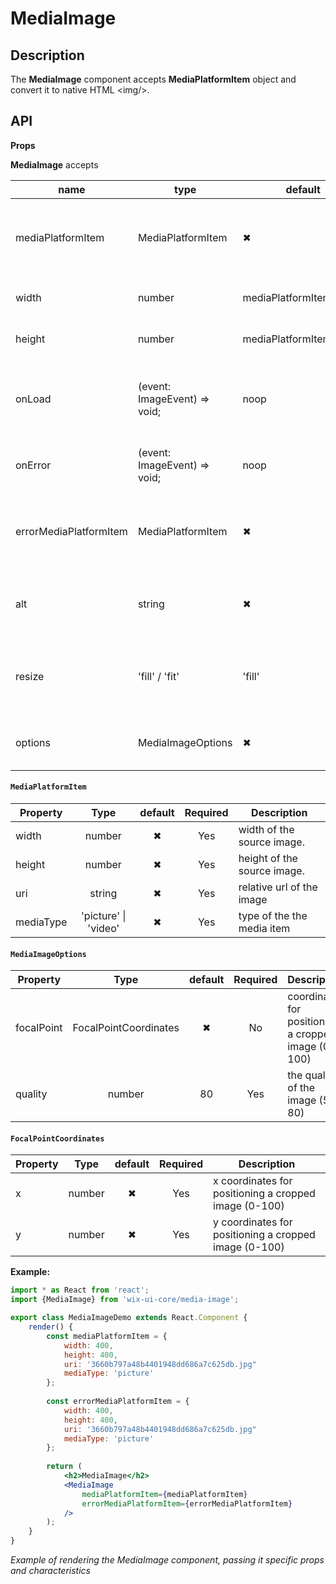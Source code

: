 # MediaImage

## Description

The **MediaImage** component accepts **MediaPlatformItem** object and convert it to native HTML \<img/>.

## API

**Props**

**MediaImage** accepts 

| name        | type       | default | required | description       |
| ----------- | ---------- | ------- | -------- | ----------------- |
| mediaPlatformItem | MediaPlatformItem | ✖ | ✔ | media platform item to be used as the source for the media |
| width | number | mediaPlatformItem.width | ✖ | the width of the image |
| height | number | mediaPlatformItem.height | ✖ | the height of the image |
| onLoad | (event: ImageEvent) => void;| noop | ✖ | An event handler triggered by the state's status. |
| onError | (event: ImageEvent) => void; | noop | ✖ | An event handler setting an Error state. |
| errorMediaPlatformItem | MediaPlatformItem | ✖  | ✖ | media platform item to be used as the source for error media |
| alt | string |   ✖   | No | alternative text for the image used ny screen readers |
| resize | 'fill' / 'fit' |   'fill'   | No | change image sizing options inside the container |
| options | MediaImageOptions | ✖ | No | additional options for the media image |


#### `MediaPlatformItem`

| Property         |                 Type                  | default | Required | Description                              |
| ---------------- | :-----------------------------------: | :------: | :------: | ---------------------------------------- |
| width | number |   ✖   | Yes | width of the source image. |
| height | number |   ✖   | Yes | height of the source image. |
| uri | string |   ✖   | Yes | relative url of the image |
| mediaType | 'picture' &#124; 'video' | ✖ |   Yes   | type of the the media item |

#### `MediaImageOptions`

| Property         |                 Type                  | default | Required | Description                              |
| ---------------- | :-----------------------------------: | :------: | :------: | ---------------------------------------- |
| focalPoint | FocalPointCoordinates |   ✖   | No | coordinates for positioning a cropped image (0-100) |
| quality | number |   80   | Yes | the quality of the image (5-80) |

#### `FocalPointCoordinates`

| Property         |                 Type                  | default | Required | Description                              |
| ---------------- | :-----------------------------------: | :------: | :------: | ---------------------------------------- |
| x | number |   ✖   | Yes | x coordinates for positioning a cropped image (0-100) |
| y | number |   ✖   | Yes | y coordinates for positioning a cropped image (0-100) |

**Example:**

```jsx
import * as React from 'react';
import {MediaImage} from 'wix-ui-core/media-image';

export class MediaImageDemo extends React.Component {
    render() {
        const mediaPlatformItem = {
            width: 400,
            height: 400,
            uri: '3660b797a48b4401948dd686a7c625db.jpg"
            mediaType: 'picture'
        };
        
        const errorMediaPlatformItem = {
            width: 400,
            height: 400,
            uri: '3660b797a48b4401948dd686a7c625db.jpg"
            mediaType: 'picture'
        };
        
        return (
            <h2>MediaImage</h2>
            <MediaImage                      
                mediaPlatformItem={mediaPlatformItem}
                errorMediaPlatformItem={errorMediaPlatformItem}
            />
        );
    }
}
```
*Example of rendering the MediaImage component, passing it specific props and characteristics*

